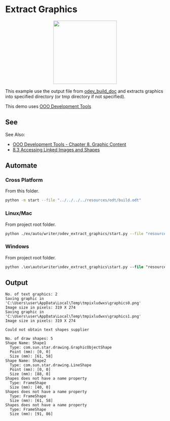 # Extract Graphics

<p align="center">
  <img width="200" src="https://user-images.githubusercontent.com/4193389/202314276-77dfb4ac-0a44-451b-a9b6-f8c758198e4b.svg">
</p>

This example use the output file from [odev_build_doc](../odev_build_doc/) and extracts graphics into specified directory (or tmp directory if not specified).

This demo uses [OOO Development Tools]

## See

See Also:

- [OOO Development Tools - Chapter 8. Graphic Content]
- [8.3 Accessing Linked Images and Shapes]

## Automate

### Cross Platform

From this folder.

```sh
python -m start --file "../../../../resources/odt/build.odt"
```

### Linux/Mac

From project root folder.

```sh
python ./ex/auto/writer/odev_extract_graphics/start.py --file "resources/odt/build.odt"
```

### Windows

From project root folder.

```ps
python .\ex\auto\writer\odev_extract_graphics\start.py --file "resources/odt/build.odt"
```

## Output

```text
No. of text graphics: 2
Saving graphic in 'C:\Users\user\AppData\Local\Temp\tmpixludwxs\graphics0.png'
Image size in pixels: 319 X 274
Saving graphic in 'C:\Users\user\AppData\Local\Temp\tmpixludwxs\graphics1.png'
Image size in pixels: 319 X 274

Could not obtain text shapes supplier

No. of draw shapes: 5
Shape Name: Shape1
  Type: com.sun.star.drawing.GraphicObjectShape
  Point (mm): [0, 0]
  Size (mm): [61, 58]
Shape Name: Shape2
  Type: com.sun.star.drawing.LineShape
  Point (mm): [0, 0]
  Size (mm): [88, 0]
Shapes does not have a name property
  Type: FrameShape
  Size (mm): [40, 0]
Shapes does not have a name property
  Type: FrameShape
  Size (mm): [61, 58]
Shapes does not have a name property
  Type: FrameShape
  Size (mm): [91, 86]
```

[8.3 Accessing Linked Images and Shapes]: https://python-ooo-dev-tools.readthedocs.io/en/latest/odev/part2/chapter08.html#accessing-linked-images-and-shapes
[OOO Development Tools - Chapter 8. Graphic Content]: https://python-ooo-dev-tools.readthedocs.io/en/latest/odev/part2/chapter08.html
[OOO Development Tools]: https://python-ooo-dev-tools.readthedocs.io/en/latest/
